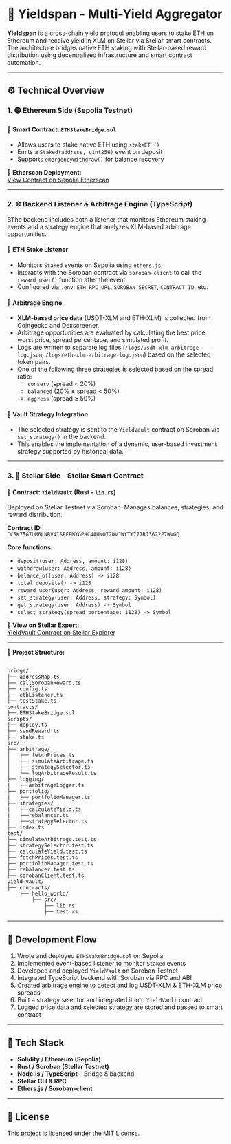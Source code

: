 # 🌉 Yieldspan - Multi-Yield Aggregator

**Yieldspan** is a cross-chain yield protocol enabling users to stake ETH on Ethereum and receive yield in XLM on Stellar via Stellar smart contracts. The architecture bridges native ETH staking with Stellar-based reward distribution using decentralized infrastructure and smart contract automation.

---

## ⚙️ Technical Overview

### 1. 🟡 Ethereum Side (Sepolia Testnet)

#### 🔸 Smart Contract: `ETHStakeBridge.sol`
- Allows users to stake native ETH using `stakeETH()`
- Emits a `Staked(address, uint256)` event on deposit
- Supports `emergencyWithdraw()` for balance recovery

**📄 Etherscan Deployment:**  
[View Contract on Sepolia Etherscan](https://sepolia.etherscan.io/address/0x661F616253621851052c668b030bE795638eA859)

---

### 2. 🌐 Backend Listener & Arbitrage Engine (TypeScript)

BThe backend includes both a listener that monitors Ethereum staking events and a strategy engine that analyzes XLM-based arbitrage opportunities.

#### 🔹 ETH Stake Listener
- Monitors `Staked` events on Sepolia using `ethers.js`.
- Interacts with the Soroban contract via `soroban-client` to call the `reward_user()` function after the event.
- Configured via `.env`: `ETH_RPC_URL`, `SOROBAN_SECRET`, `CONTRACT_ID`, etc.

#### 🔹 Arbitrage Engine
- **XLM-based price data** (USDT-XLM and ETH-XLM) is collected from Coingecko and Dexscreener.
- Arbitrage opportunities are evaluated by calculating the best price, worst price, spread percentage, and simulated profit.
- Logs are written to separate log files (`/logs/usdt-xlm-arbitrage-log.json`, `/logs/eth-xlm-arbitrage-log.json`) based on the selected token pairs.
- One of the following three strategies is selected based on the spread ratio:
  - `conserv` (spread < 20%)
  - `balanced` (20% ≤ spread < 50%)
  - `aggress` (spread ≥ 50%)

#### 🔹 Vault Strategy Integration
- The selected strategy is sent to the `YieldVault` contract on Soroban via `set_strategy()` in the backend.
- This enables the implementation of a dynamic, user-based investment strategy supported by historical data.

---

### 3. 🌠 Stellar Side – Stellar Smart Contract

#### 🔸 Contract: `YieldVault` (Rust - `lib.rs`)
Deployed on Stellar Testnet via Soroban. Manages balances, strategies, and reward distribution.

**Contract ID:**  
`CC5K75G7UM6LNBV4ISEFEMYGPHC4AUNO72WVJWYTY777RJ3622P7WVGQ`

**Core functions:**
- `deposit(user: Address, amount: i128)`
- `withdraw(user: Address, amount: i128)`
- `balance_of(user: Address) -> i128`
- `total_deposits() -> i128`
- `reward_user(user: Address, reward_amount: i128)`
- `set_strategy(user: Address, strategy: Symbol)`
- `get_strategy(user: Address) -> Symbol`
- `select_strategy(spread_percentage: i128) -> Symbol`

**🔗 View on Stellar Expert:**  
[YieldVault Contract on Stellar Explorer](https://stellar.expert/explorer/testnet/contract/CC5K75G7UM6LNBV4ISEFEMYGPHC4AUNO72WVJWYTY777RJ3622P7WVGQ)

---
**📁 Project Structure:**
<pre><code>
bridge/
├── addressMap.ts
├── callSorobanReward.ts
├── config.ts
├── ethListener.ts
├── testStake.ts
contracts/
├── ETHStakeBridge.sol
scripts/
├── deploy.ts
├── sendReward.ts
├── stake.ts
src/
├── arbitrage/
│   ├── fetchPrices.ts
│   ├── simulateArbitrage.ts
│   ├── strategySelector.ts
│   └── logArbitrageResult.ts
├── logging/
|   ├──arbitrageLogger.ts
├── portfolio/
|   ├── portfolioManager.ts
├── strategies/
|   ├──calculateYield.ts
|   ├──rebalancer.ts
|   ├──strategySelector.ts
├── index.ts
test/
├── simulateArbitrage.test.ts
├── strategySelector.test.ts
├── calculateYield.test.ts
├── fetchPrices.test.ts
├── portfolioManager.test.ts
├── rebalancer.test.ts
├── sorobanClient.test.ts
yield-vault/
├── contracts/
    ├── hello_world/
        ├── src/
            ├── lib.rs
            ├── test.rs
</code></pre>


---

## 🔧 Development Flow

1. Wrote and deployed `ETHStakeBridge.sol` on Sepolia  
2. Implemented event-based listener to monitor `Staked` events  
3. Developed and deployed `YieldVault` on Soroban Testnet  
4. Integrated TypeScript backend with Soroban via RPC and ABI  
5. Created arbitrage engine to detect and log USDT-XLM & ETH-XLM price spreads  
6. Built a strategy selector and integrated it into `YieldVault` contract  
7. Logged price data and selected strategy are stored and passed to smart contract

---

## 🧰 Tech Stack

- **Solidity / Ethereum (Sepolia)**  
- **Rust / Soroban (Stellar Testnet)**  
- **Node.js / TypeScript** – Bridge & backend  
- **Stellar CLI & RPC**  
- **Ethers.js / Soroban-client**
  
---

## 📜 License

This project is licensed under the [MIT License](LICENSE).
